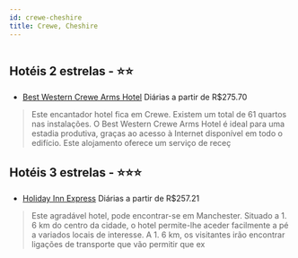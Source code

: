 ```yaml
---
id: crewe-cheshire
title: Crewe, Cheshire
---
```


<center><img src="http://photos.hotelbeds.com/giata/25/256717/256717a_hb_a_008.jpg" alt="" /></center>


## Hotéis 2 estrelas - ⭐️⭐️

-    [Best Western Crewe Arms Hotel](https://www.hurb.com/hoteis/crewe/best-western-crewe-arms-hotel-JNP-JP084055?cmp=18055) Diárias a partir de R$275.70
   > Este encantador hotel fica em Crewe. Existem um total de 61 quartos nas instalações. O Best Western Crewe Arms Hotel é ideal para uma estadia produtiva, graças ao acesso à Internet disponível em todo o edifício. Este alojamento oferece um serviço de receç

## Hotéis 3 estrelas - ⭐️⭐️⭐️

-    [Holiday Inn Express](https://www.hurb.com/hoteis/crewe/holiday-inn-express-JNP-JP782151?cmp=18055) Diárias a partir de R$257.21
   > Este agradável hotel, pode encontrar-se em Manchester. Situado a 1. 6 km do centro da cidade, o hotel permite-lhe aceder facilmente a pé a variados locais de interesse. A 1. 6 km, os visitantes irão encontrar ligações de transporte que vão permitir que ex
